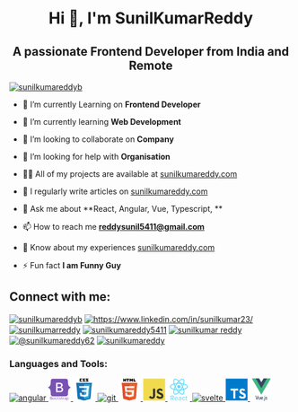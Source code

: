 
<h1 align="center">Hi 👋, I'm SunilKumarReddy</h1>
<h2 align="center">A passionate Frontend Developer from India and Remote</h2>

<p align="left"> <a href="https://twitter.com/sunilkumareddyb" target="-blank"><img src="https://img.shields.io/twitter/follow/sunilkumareddyb?logo=twitter&style=for-the-badge" alt="sunilkumareddyb" /></a> </p>

- 🔭 I’m currently Learning on **Frontend Developer**

- 🌱 I’m currently learning **Web Development**

- 👯 I’m looking to collaborate on **Company**

- 🤝 I’m looking for help with **Organisation**

- 👨‍💻 All of my projects are available at [sunilkumareddy.com](sunilkumareddy.com)

- 📝 I regularly write articles on [sunilkumareddy.com](sunilkumareddy.com)

- 💬 Ask me about **React, Angular, Vue, Typescript, **

- 📫 How to reach me **reddysunil5411@gmail.com**

- 📄 Know about my experiences [sunilkumareddy.com](sunilkumareddy.com)

- ⚡ Fun fact **I am Funny Guy**

<h2 align="left">Connect with me:</h2>
<p align="left">
<a href="https://twitter.com/sunilkumareddyb" target="blank"><img align="center" src="https://raw.githubusercontent.com/rahuldkjain/github-profile-readme-generator/master/src/images/icons/Social/twitter.svg" alt="sunilkumareddyb" height="30" width="40" /></a>
<a href="https://linkedin.com/in/https://www.linkedin.com/in/sunilkumar23/" target="blank"><img align="center" src="https://raw.githubusercontent.com/rahuldkjain/github-profile-readme-generator/master/src/images/icons/Social/linked-in-alt.svg" alt="https://www.linkedin.com/in/sunilkumar23/" height="30" width="40" /></a>
<a href="https://stackoverflow.com/users/sunilkumarreddy" target="blank"><img align="center" src="https://raw.githubusercontent.com/rahuldkjain/github-profile-readme-generator/master/src/images/icons/Social/stack-overflow.svg" alt="sunilkumarreddy" height="30" width="40" /></a>
<a href="https://instagram.com/sunilkumareddy5411" target="blank"><img align="center" src="https://raw.githubusercontent.com/rahuldkjain/github-profile-readme-generator/master/src/images/icons/Social/instagram.svg" alt="sunilkumareddy5411" height="30" width="40" /></a>
<a href="https://www.youtube.com/c/sunilkumar reddy" target="blank"><img align="center" src="https://raw.githubusercontent.com/rahuldkjain/github-profile-readme-generator/master/src/images/icons/Social/youtube.svg" alt="sunilkumar reddy" height="30" width="40" /></a>
<a href="https://www.hackerrank.com/@sunilkumareddy62" target="blank"><img align="center" src="https://raw.githubusercontent.com/rahuldkjain/github-profile-readme-generator/master/src/images/icons/Social/hackerrank.svg" alt="@sunilkumareddy62" height="30" width="40" /></a>
<a href="https://www.leetcode.com/sunilkumareddy" target="blank"><img align="center" src="https://raw.githubusercontent.com/rahuldkjain/github-profile-readme-generator/master/src/images/icons/Social/leet-code.svg" alt="sunilkumareddy" height="30" width="40" /></a>
</p>

<h3 align="left">Languages and Tools:</h3>
<p align="left">  </a> <a href="https://angular.io" target="_blank" rel="noreferrer"> <img src="https://angular.io/assets/images/logos/angular/angular.svg" alt="angular" width="40" height="40"/> </a> <a href="https://getbootstrap.com" target="_blank" rel="noreferrer"> <img src="https://raw.githubusercontent.com/devicons/devicon/master/icons/bootstrap/bootstrap-plain-wordmark.svg" alt="bootstrap" width="40" height="40"/> </a> <a href="https://www.w3schools.com/css/" target="_blank" rel="noreferrer"> <img src="https://raw.githubusercontent.com/devicons/devicon/master/icons/css3/css3-original-wordmark.svg" alt="css3" width="40" height="40"/> </a> <a href="https://git-scm.com/" target="_blank" rel="noreferrer"> <img src="https://www.vectorlogo.zone/logos/git-scm/git-scm-icon.svg" alt="git" width="40" height="40"/> </a> <a href="https://www.w3.org/html/" target="_blank" rel="noreferrer"> <img src="https://raw.githubusercontent.com/devicons/devicon/master/icons/html5/html5-original-wordmark.svg" alt="html5" width="40" height="40"/> </a> </a> <a href="https://developer.mozilla.org/en-US/docs/Web/JavaScript" target="_blank" rel="noreferrer"> <img src="https://raw.githubusercontent.com/devicons/devicon/master/icons/javascript/javascript-original.svg" alt="javascript" width="40" height="40"/> </a> <a href="https://reactjs.org/" target="_blank" rel="noreferrer"> <img src="https://raw.githubusercontent.com/devicons/devicon/master/icons/react/react-original-wordmark.svg" alt="react" width="40" height="40"/> </a> </a> </a> </a> <a href="https://svelte.dev" target="_blank" rel="noreferrer"> <img src="https://upload.wikimedia.org/wikipedia/commons/1/1b/Svelte_Logo.svg" alt="svelte" width="40" height="40"/> </a> <a href="https://www.typescriptlang.org/" target="_blank" rel="noreferrer"> <img src="https://raw.githubusercontent.com/devicons/devicon/master/icons/typescript/typescript-original.svg" alt="typescript" width="40" height="40"/> </a> <a href="https://vuejs.org/" target="_blank" rel="noreferrer"> <img src="https://raw.githubusercontent.com/devicons/devicon/master/icons/vuejs/vuejs-original-wordmark.svg" alt="vuejs" width="40" height="40"/> </a> </p>

